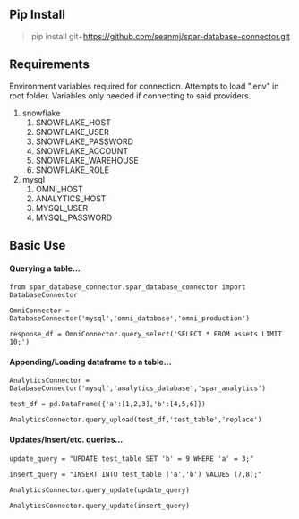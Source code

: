 ## Pip Install

> pip install git+https://github.com/seanmj/spar-database-connector.git

## Requirements

Environment variables required for connection.
Attempts to load ".env" in root folder.
Variables only needed if connecting to said providers.
1. snowflake
    1. SNOWFLAKE_HOST
    2. SNOWFLAKE_USER
    3. SNOWFLAKE_PASSWORD
    4. SNOWFLAKE_ACCOUNT
    5. SNOWFLAKE_WAREHOUSE
    6. SNOWFLAKE_ROLE
2. mysql
    1. OMNI_HOST
    2. ANALYTICS_HOST
    3. MYSQL_USER
    4. MYSQL_PASSWORD

## Basic Use

#### Querying a table...

``` 
from spar_database_connector.spar_database_connector import DatabaseConnector

OmniConnector = DatabaseConnector('mysql','omni_database','omni_production')

response_df = OmniConnector.query_select('SELECT * FROM assets LIMIT 10;') 
```

#### Appending/Loading dataframe to a table...

```
AnalyticsConnector = DatabaseConnector('mysql','analytics_database','spar_analytics')

test_df = pd.DataFrame({'a':[1,2,3],'b':[4,5,6]})

AnalyticsConnector.query_upload(test_df,'test_table','replace')
```

#### Updates/Insert/etc. queries...

```
update_query = "UPDATE test_table SET 'b' = 9 WHERE 'a' = 3;"

insert_query = "INSERT INTO test_table ('a','b') VALUES (7,8);"

AnalyticsConnector.query_update(update_query)

AnalyticsConnector.query_update(insert_query)
```